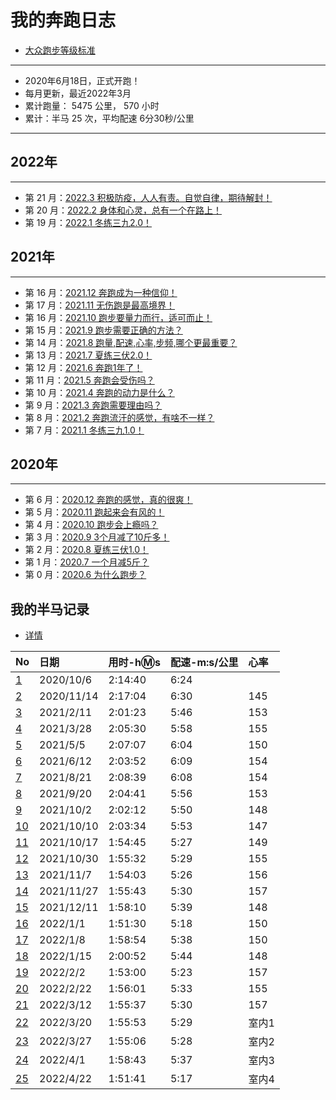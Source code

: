 
# 我的奔跑日志
- [大众跑步等级标准](./running/level.md)
***
- 2020年6月18日，正式开跑！
- 每月更新，最近2022年3月
- 累计跑量： 5475 公里， 570 小时
- 累计：半马 25 次，平均配速 6分30秒/公里
***
## 2022年
***
- 第 21 月：[2022.3 积极防疫，人人有责。自觉自律，期待解封！](./sport/month-202203.md)
- 第 20 月：[2022.2 身体和心灵，总有一个在路上！](./sport/month-202202.md)
- 第 19 月：[2022.1 冬练三九2.0！](./sport/month-202201.md)

## 2021年
***
- 第 16 月：[2021.12 奔跑成为一种信仰！](./sport/month-202112.md)
- 第 17 月：[2021.11 无伤跑是最高境界！](./sport/month-202111.md)
- 第 16 月：[2021.10 跑步要量力而行，适可而止！](./sport/month-202110.md)
- 第 15 月：[2021.9 跑步需要正确的方法？](./sport/month-202109.md)
- 第 14 月：[2021.8 跑量,配速,心率,步频,哪个更最重要？](./sport/month-202108.md)
- 第 13 月：[2021.7 夏练三伏2.0！](./sport/month-202107.md)
- 第 12 月：[2021.6 奔跑1年了！](./sport/month-202106.md)
- 第 11 月：[2021.5 奔跑会受伤吗？](./sport/month-202105.md)
- 第 10 月：[2021.4 奔跑的动力是什么？](./sport/month-202104.md)
- 第 9 月：[2021.3 奔跑需要理由吗？](./sport/month-202103.md)
- 第 8 月：[2021.2 奔跑流汗的感觉，有啥不一样？](./sport/month-202102.md)
- 第 7 月：[2021.1 冬练三九1.0！](./sport/month-202101.md)

## 2020年
***
- 第 6 月：[2020.12 奔跑的感觉，真的很爽！](./sport/month-202012.md)
- 第 5 月：[2020.11 跑起来会有风的！](./sport/month-202011.md)
- 第 4 月：[2020.10 跑步会上瘾吗？](./sport/month-202010.md)
- 第 3 月：[2020.9 3个月减了10斤多！](./sport/month-202009.md)
- 第 2 月：[2020.8 夏练三伏1.0！](./sport/month-202008.md)
- 第 1 月：[2020.7 一个月减5斤？](./sport/month-202007.md)
- 第 0 月：[2020.6 为什么跑步？](./sport/month-202006.md)

## 我的半马记录
- [详情](./running/bm.md)

|No|	日期|	  用时-h:m:s|	配速-m:s/公里|	心率|
|:----|:----|:----|:----|:----|
|[1](./running/bm1.md)	    |2020/10/6	|2:14:40	|6:24
|[2](./running/bm2.md)	    |2020/11/14	|2:17:04	|6:30	|145
|[3](./running/bm3.md)	    |2021/2/11	|2:01:23	|5:46	|153
|[4](./running/bm4.md)	    |2021/3/28	|2:05:30	|5:58	|155
|[5](./running/bm5.md)	    |2021/5/5	|2:07:07	|6:04	|150
|[6](./running/bm6.md)	    |2021/6/12	|2:03:52	|6:09	|154
|[7](./running/bm7.md)	    |2021/8/21	|2:08:39	|6:08	|154
|[8](./running/bm8.md)	    |2021/9/20	|2:04:41	|5:56	|153
|[9](./running/bm9.md)	    |2021/10/2	|2:02:12	|5:50	|148
|[10](./running/bm10.md)	|2021/10/10	|2:03:34	|5:53	|147
|[11](./running/bm11.md)	|2021/10/17	|1:54:45	|5:27	|149
|[12](./running/bm12.md)	|2021/10/30	|1:55:32	|5:29	|155
|[13](./running/bm13.md)	|2021/11/7	|1:54:03	|5:26	|156
|[14](./running/bm14.md)	|2021/11/27	|1:55:43	|5:30	|157
|[15](./running/bm15.md)	|2021/12/11	|1:58:10	|5:39	|148
|[16](./running/bm16.md)	|2022/1/1	|1:51:30	|5:18	|150
|[17](./running/bm17.md)	|2022/1/8	|1:58:54	|5:38	|150
|[18](./running/bm18.md)	|2022/1/15	|2:00:52	|5:44	|148
|[19](./running/bm19.md)	|2022/2/2	|1:53:00	|5:23	|157
|[20](./running/bm20.md)	|2022/2/22	|1:56:01	|5:33	|155
|[21](./running/bm21.md)	|2022/3/12	|1:55:37	|5:30	|157
|[22](./running/bm22.md)	|2022/3/20	|1:55:53	|5:29	|室内1
|[23](./running/bm23.md)	|2022/3/27	|1:55:06	|5:28	|室内2
|[24](./running/bm24.md)    |2022/4/1   |1:58:43    |5:37	|室内3
|[25](./running/bm25.md)    |2022/4/22  |1:51:41    |5:17	|室内4
